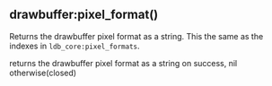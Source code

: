 ## drawbuffer:pixel_format()

Returns the drawbuffer pixel format as a string. This the same as the indexes
in `ldb_core:pixel_formats`.

returns the drawbuffer pixel format as a string on success,
nil otherwise(closed)
